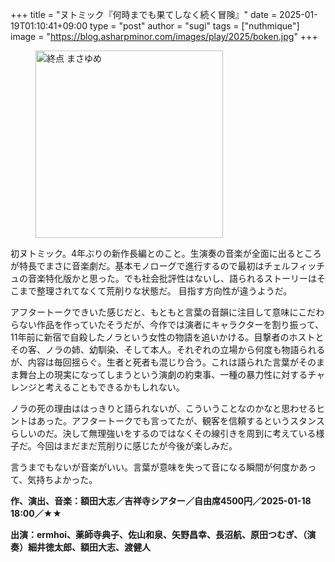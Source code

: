 +++
title = "ヌトミック『何時までも果てしなく続く冒険』"
date = 2025-01-19T01:10:41+09:00
type = "post"
author = "sugi"
tags = ["nuthmique"]
image = "https://blog.asharpminor.com/images/play/2025/boken.jpg"
+++
<figure class="alignleft"><img src="/images/play/2025/boken.jpg" alt="終点 まさゆめ" style="width: 300px !important;"></figure>

初ヌトミック。4年ぶりの新作長編とのこと。生演奏の音楽が全面に出るところが特長でまさに音楽劇だ。基本モノローグで進行するので最初はチェルフィッチュの音楽特化版かと思った。でも社会批評性はないし、語られるストーリーはそこまで整理されてなくて荒削りな状態だ。 目指す方向性が違うようだ。

アフタートークできいた感じだと、もともと言葉の音韻に注目して意味にこだわらない作品を作っていたそうだが、今作では演者にキャラクターを割り振って、11年前に新宿で自殺したノラという女性の物語を追いかける。目撃者のホストとその客、ノラの姉、幼馴染、そして本人。それぞれの立場から何度も物語られるが、内容は毎回揺らぐ。生者と死者も混じり合う。これは語られた言葉がそのまま舞台上の現実になってしまうという演劇の約束事、一種の暴力性に対するチャレンジと考えることもできるかもしれない。

ノラの死の理由ははっきりと語られないが、こういうことなのかなと思わせるヒントはあった。アフタートークでも言ってたが、観客を信頼するというスタンスらしいのだ。決して無理強いをするのではなくその線引きを周到に考えている様子だ。今回はまだまだ荒削りに感じたが今後が楽しみだ。

言うまでもないが音楽がいい。言葉が意味を失って音になる瞬間が何度かあって、気持ちよかった。

**作、演出、音楽：額田大志／吉祥寺シアター／自由席4500円／2025-01-18 18:00／★★**

**出演：ermhoi、薬師寺典子、佐山和泉、矢野昌幸、長沼航、原田つむぎ、（演奏）細井徳太郎、額田大志、渡健人**
